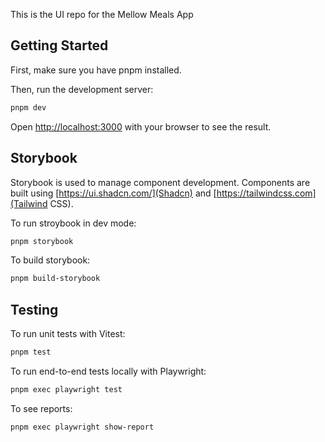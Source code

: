 This is the UI repo for the Mellow Meals App

## Getting Started

First, make sure you have pnpm installed.

Then, run the development server:

```bash
pnpm dev
```

Open [http://localhost:3000](http://localhost:3000) with your browser to see the result.

## Storybook

Storybook is used to manage component development. Components are built using [https://ui.shadcn.com/](Shadcn) and [https://tailwindcss.com](Tailwind CSS).

To run stroybook in dev mode:

```bash
pnpm storybook
```

To build storybook:

```bash
pnpm build-storybook
```

## Testing

To run unit tests with Vitest:

```bash
pnpm test
```

To run end-to-end tests locally with Playwright:

```bash
pnpm exec playwright test
```

To see reports:

```bash
pnpm exec playwright show-report
```
